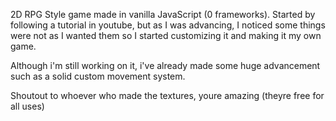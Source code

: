 2D RPG Style game made in vanilla JavaScript (0 frameworks). 
Started by following a tutorial in youtube, but as I 
was advancing, I noticed some things were not as I 
wanted them so I started customizing it and making it my own game.

Although i'm still working on it, i've already made some huge advancement such as a solid custom movement system.

Shoutout to whoever who made the textures, youre amazing (theyre free for all uses)
